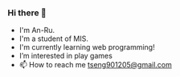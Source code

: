### Hi there 👋
- I'm An-Ru.
- I'm a student of MIS.
- I'm currently learning web programming!
- I’m interested in play games
- 📫 How to reach me <tseng901205@gmail.com>

<!--
**anan0112/anan0112** is a ✨ _special_ ✨ repository because its `README.md` (this file) appears on your GitHub profile.

Here are some ideas to get you started:

- 🔭 I’m currently working on ...
- 🌱 I’m currently learning ...
- 👯 I’m looking to collaborate on ...
- 🤔 I’m looking for help with ...
- 💬 Ask me about ...
- 📫 How to reach me: ...
- 😄 Pronouns: ...
- ⚡ Fun fact: ...
-->
